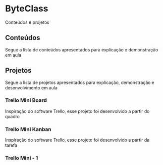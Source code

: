# ByteClass

Conteúdos e projetos

## Conteúdos

Segue a lista de conteúdos apresentados para explicação e demonstração em aula

## Projetos

Segue a lista de projetos apresentados para explicação, demonstração e desenvolvimento em aula

### Trello Mini Board

Inspiração do software Trello, esse projeto foi desenvolvido a partir do quadro 

### Trello Mini Kanban

Inspiração do software Trello, esse projeto foi desenvolvido a partir da tarefa 


### Trello Mini - 1